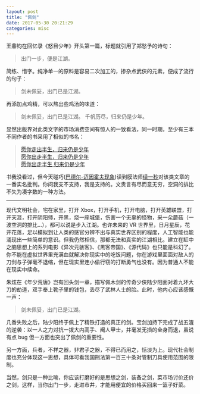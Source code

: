 ```yaml
---
layout: post
title: "佩剑"
date: 2017-05-30 20:21:29
categories: misc
---
```


王鼎钧在回忆录《怒目少年》开头第一篇，标题就引用了郑愁予的诗句：

> 出门一步，便是江湖。

简练、惜字。纯净单一的原料是容易二次加工的，掺杂点武侠的元素，便成了流行的句子：

> 剑未佩妥，出门已是江湖。

再添加点鸡精，可以熬出些鸡汤的味道：

> 剑未佩妥，出门已是江湖。
> 千帆历尽，归来仍是少年。

显然出版界对此类文字的市场消费空间有惊人的一致看法，同一时期，至少有三本不同作者的书采用了相似的书名：

> [愿你走出半生，归来仍是少年](https://book.douban.com/subject/26807431/)  
> [愿你出走半生，归来仍是少年](https://book.douban.com/subject/26830671/)  
> [愿你出走半生 归来仍是少年](https://book.douban.com/subject/26957980/)  

书我没看过，但今天碰巧([巴德尔-迈因霍夫现象](http://localhost-8080.com/2010/10/baader-meinhof-phenomenon/))读到膜法师[续一秒](http://mp.weixin.qq.com/s/z_E0o5mX-vrh0i2GJfq02Q)对该类文章的一番实名批判。你问我支不支持，我是支持的。文贵言有尽而意无穷，空洞的排比不失为凑字数的一种方法。

------------------

现代文明社会，宅在家里，打开 Xbox，打开手机，打开电脑，打开英雄联盟，打开天涯，打开阴阳师，开黑，烧一座城堡，伤害一个无辜的怪物，采一朵蘑菇（一波空洞的排比...），都可以说是步入江湖。也许未来的 VR 世界里，日月星辰，花开花落，足以模拟到让人类的感官分辨不出与真实世界区别的程度，人工智能也能涌现出一些简单的意识。但我仍然相信，那都无法和真实的江湖相比。建立在缸中之脑思想上的系列电影《异次元骇客》、《黑客帝国》、《源代码》也只能是科幻了。你不能在虚拟世界里充满血就解决你现实中的吃饭问题，你在游戏里面面对敌人的刀剑与子弹毫不退缩，但在现实里连小偷行窃的打断勇气也没有。因为普通人不能在现实中续命。

朱炫在《年少荒唐》岂有回头剑一章，描写佩木剑的传奇少侠陆少阳面对着九环大刀的劫道，双手奉上靴子里的钱包，丢尽了武林人士的脸。此时，他内心应该感慨一声：

> 剑未佩妥，出门已是江湖。

几番失败之后，陆少阳终于佩上了精铁打造的真正的剑。宝剑加持下完成了战五渣的逆袭：以一人之力对抗一拨大内高手、阉人甲士，并毫发无损的全身而退，虽说有点 bug 但一方面也突出了佩剑的重要性。

另一方面，兵者，不祥之器，非君子之器，不得已而用之，恬淡为上。现代社会制度也充分体现这一思想，具体可看我国刑法第一百三十条对管制刀具使用范围的限制。

当然，剑只是一种比喻，你应该打磨好的是思想之剑，装备之剑，菜市场讨价还价之剑，这样，当你出门一步，走进市井，才能用便宜的价格买回来一篮子好菜。
